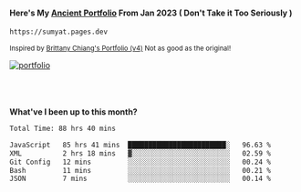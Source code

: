 #### Here's My [Ancient Portfolio](https://sumyat.pages.dev) From Jan 2023 ( Don't Take it Too Seriously ) 
````bash
https://sumyat.pages.dev 
````

<sub>Inspired by [Brittany Chiang's Portfolio (v4)](https://v4.brittanychiang.com/) Not as good as the original!</sub>


<a href='https://sumyat.pages.dev/'>
    <img src='https://github.com/sumyat-aung/sumyat-aung/assets/108873224/c9b4f2be-c585-4dd3-84e1-692c3854a6d8' alt='portfolio' align='center' />
</a>


<br />
<br />


<br />
<br />

**What've I been up to this month?**

<!--START_SECTION:waka-->

```txt
Total Time: 88 hrs 40 mins

JavaScript   85 hrs 41 mins  ████████████████████████░   96.63 %
XML          2 hrs 18 mins   ▓░░░░░░░░░░░░░░░░░░░░░░░░   02.59 %
Git Config   12 mins         ░░░░░░░░░░░░░░░░░░░░░░░░░   00.24 %
Bash         11 mins         ░░░░░░░░░░░░░░░░░░░░░░░░░   00.21 %
JSON         7 mins          ░░░░░░░░░░░░░░░░░░░░░░░░░   00.14 %
```

<!--END_SECTION:waka-->




